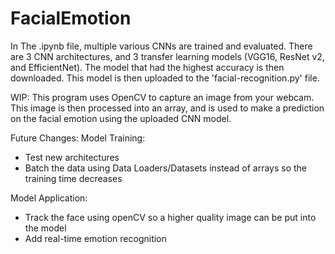 # FacialEmotion

In The .ipynb file, multiple various CNNs are trained and evaluated. There are 3 CNN architectures, and 3 transfer learning models (VGG16, ResNet v2, and EfficientNet). The model that had the highest accuracy is then downloaded. This model is then uploaded to the 'facial-recognition.py' file. 

WIP:
This program uses OpenCV to capture an image from your webcam. This image is then processed into an array, and is used to make a prediction on the facial emotion using the uploaded CNN model.

Future Changes:
  Model Training:
  - Test new architectures
  - Batch the data using Data Loaders/Datasets instead of arrays so the training time decreases
  
  Model Application:
  - Track the face using openCV so a higher quality image can be put into the model
  - Add real-time emotion recognition
